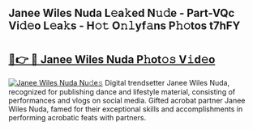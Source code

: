 ## Janee Wiles Nuda L𝚎a𝚔ed N𝚞𝚍e - Part-VQc Vi𝚍𝚎o L𝚎a𝚔s - H𝚘𝚝 O𝚗𝚕yf𝚊ns P𝚑𝚘tos t7hFY

# <h2><a href="http://kf2xwz.oniu.top/?m=Janee+Wiles+Nuda">🔗👉 🔴 Janee Wiles Nuda P𝚑ot𝚘𝚜 V𝚒d𝚎o</a></h2>

[![Janee Wiles Nuda Nu𝚍e𝚜](https://i.imgur.com/0qMVB7G.gif)](http://kf2xwz.oniu.top/?m=Janee+Wiles+Nuda)
Digital trendsetter Janee Wiles Nuda, recognized for publishing dance and lifestyle material, consisting of performances and vlogs on social media. Gifted acrobat partner Janee Wiles Nuda, famed for their exceptional skills and accomplishments in performing acrobatic feats with partners.  
